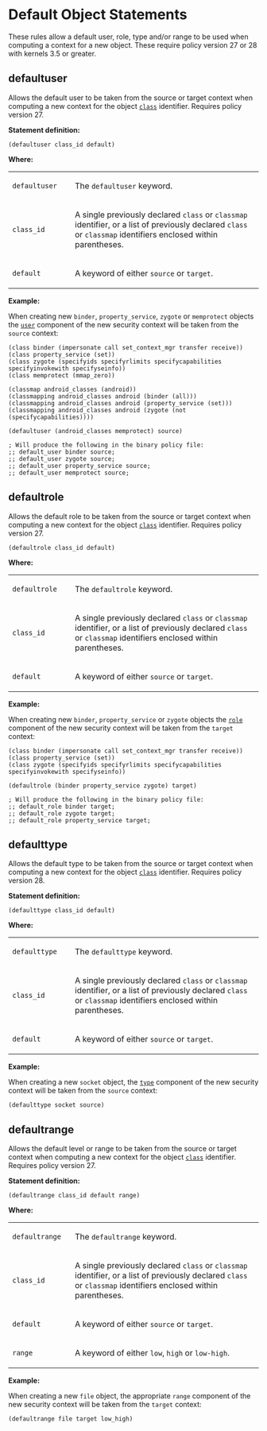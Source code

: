 Default Object Statements
=========================

These rules allow a default user, role, type and/or range to be used when computing a context for a new object. These require policy version 27 or 28 with kernels 3.5 or greater.

defaultuser
-----------

Allows the default user to be taken from the source or target context when computing a new context for the object [`class`](cil_class_and_permission_statements.md#class) identifier. Requires policy version 27.

**Statement definition:**

    (defaultuser class_id default)

**Where:**

<table>
<colgroup>
<col width="25%" />
<col width="75%" />
</colgroup>
<tbody>
<tr class="odd">
<td align="left"><p><code>defaultuser</code></p></td>
<td align="left"><p>The <code>defaultuser</code> keyword.</p></td>
</tr>
<tr class="even">
<td align="left"><p><code>class_id</code></p></td>
<td align="left"><p>A single previously declared <code>class</code> or <code>classmap</code> identifier, or a list of previously declared <code>class</code> or <code>classmap</code> identifiers enclosed within parentheses.</p></td>
</tr>
<tr class="odd">
<td align="left"><p><code>default</code></p></td>
<td align="left"><p>A keyword of either <code>source</code> or <code>target</code>.</p></td>
</tr>
</tbody>
</table>

**Example:**

When creating new `binder`, `property_service`, `zygote` or `memprotect` objects the [`user`](cil_user_statements.md#user) component of the new security context will be taken from the `source` context:

    (class binder (impersonate call set_context_mgr transfer receive))
    (class property_service (set))
    (class zygote (specifyids specifyrlimits specifycapabilities specifyinvokewith specifyseinfo))
    (class memprotect (mmap_zero))

    (classmap android_classes (android))
    (classmapping android_classes android (binder (all)))
    (classmapping android_classes android (property_service (set)))
    (classmapping android_classes android (zygote (not (specifycapabilities))))

    (defaultuser (android_classes memprotect) source)

    ; Will produce the following in the binary policy file:
    ;; default_user binder source;
    ;; default_user zygote source;
    ;; default_user property_service source;
    ;; default_user memprotect source;

defaultrole
-----------

Allows the default role to be taken from the source or target context when computing a new context for the object [`class`](cil_class_and_permission_statements.md#class) identifier. Requires policy version 27.

    (defaultrole class_id default)

**Where:**

<table>
<colgroup>
<col width="25%" />
<col width="75%" />
</colgroup>
<tbody>
<tr class="odd">
<td align="left"><p><code>defaultrole</code></p></td>
<td align="left"><p>The <code>defaultrole</code> keyword.</p></td>
</tr>
<tr class="even">
<td align="left"><p><code>class_id</code></p></td>
<td align="left"><p>A single previously declared <code>class</code> or <code>classmap</code> identifier, or a list of previously declared <code>class</code> or <code>classmap</code> identifiers enclosed within parentheses.</p></td>
</tr>
<tr class="odd">
<td align="left"><p><code>default</code></p></td>
<td align="left"><p>A keyword of either <code>source</code> or <code>target</code>.</p></td>
</tr>
</tbody>
</table>

**Example:**

When creating new `binder`, `property_service` or `zygote` objects the [`role`](cil_role_statements.md#role) component of the new security context will be taken from the `target` context:

    (class binder (impersonate call set_context_mgr transfer receive))
    (class property_service (set))
    (class zygote (specifyids specifyrlimits specifycapabilities specifyinvokewith specifyseinfo))

    (defaultrole (binder property_service zygote) target)

    ; Will produce the following in the binary policy file:
    ;; default_role binder target;
    ;; default_role zygote target;
    ;; default_role property_service target;

defaulttype
-----------

Allows the default type to be taken from the source or target context when computing a new context for the object [`class`](cil_class_and_permission_statements.md#class) identifier. Requires policy version 28.

**Statement definition:**

    (defaulttype class_id default)

**Where:**

<table>
<colgroup>
<col width="25%" />
<col width="75%" />
</colgroup>
<tbody>
<tr class="odd">
<td align="left"><p><code>defaulttype</code></p></td>
<td align="left"><p>The <code>defaulttype</code> keyword.</p></td>
</tr>
<tr class="even">
<td align="left"><p><code>class_id</code></p></td>
<td align="left"><p>A single previously declared <code>class</code> or <code>classmap</code> identifier, or a list of previously declared <code>class</code> or <code>classmap</code> identifiers enclosed within parentheses.</p></td>
</tr>
<tr class="odd">
<td align="left"><p><code>default</code></p></td>
<td align="left"><p>A keyword of either <code>source</code> or <code>target</code>.</p></td>
</tr>
</tbody>
</table>

**Example:**

When creating a new `socket` object, the [`type`](cil_type_statements.md#type) component of the new security context will be taken from the `source` context:

    (defaulttype socket source)

defaultrange
------------

Allows the default level or range to be taken from the source or target context when computing a new context for the object [`class`](cil_class_and_permission_statements.md#class) identifier. Requires policy version 27.

**Statement definition:**

    (defaultrange class_id default range)

**Where:**

<table>
<colgroup>
<col width="25%" />
<col width="75%" />
</colgroup>
<tbody>
<tr class="odd">
<td align="left"><p><code>defaultrange</code></p></td>
<td align="left"><p>The <code>defaultrange</code> keyword.</p></td>
</tr>
<tr class="even">
<td align="left"><p><code>class_id</code></p></td>
<td align="left"><p>A single previously declared <code>class</code> or <code>classmap</code> identifier, or a list of previously declared <code>class</code> or <code>classmap</code> identifiers enclosed within parentheses.</p></td>
</tr>
<tr class="odd">
<td align="left"><p><code>default</code></p></td>
<td align="left"><p>A keyword of either <code>source</code> or <code>target</code>.</p></td>
</tr>
<tr class="even">
<td align="left"><p><code>range</code></p></td>
<td align="left"><p>A keyword of either <code>low</code>, <code>high</code> or <code>low-high</code>.</p></td>
</tr>
</tbody>
</table>

**Example:**

When creating a new `file` object, the appropriate `range` component of the new security context will be taken from the `target` context:

    (defaultrange file target low_high)
